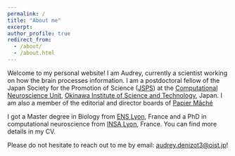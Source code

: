 ```yaml
---
permalink: /
title: "About me"
excerpt: 
author_profile: true
redirect_from: 
  - /about/
  - /about.html
---
```


Welcome to my personal website! I am Audrey, currently a scientist working on how the brain processes information. I am a postdoctoral fellow of the Japan Society for the Promotion of Science ([JSPS](https://www.jsps.go.jp/english/)) at the [Computational Neuroscience Unit](https://groups.oist.jp/cnu), [Okinawa Institute of Science and Technology](https://www.oist.jp/), Japan. I am also a member of the editorial and director boards of [Papier Mâché](https://papiermachesciences.org/)

I got a Master degree in Biology from [ENS Lyon](http://www.ens-lyon.fr/en/), France and a PhD in computational neuroscience from [INSA Lyon](https://biosciences.insa-lyon.fr/), France. You can find more details in my CV.

Please do not hesitate to reach out to me by email: audrey.denizot3@oist.jp!

